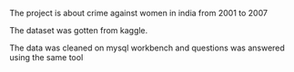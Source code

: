 The project is about crime against women in india from 2001 to 2007


The dataset was gotten from kaggle.

The data was cleaned on mysql workbench and questions was answered using the same tool
